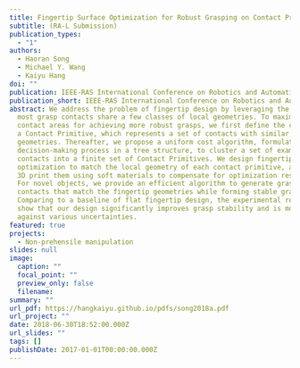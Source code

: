 ```yaml
---
title: Fingertip Surface Optimization for Robust Grasping on Contact Primitives
subtitle: (RA-L Submission)
publication_types:
  - "1"
authors:
  - Haoran Song
  - Michael Y. Wang
  - Kaiyu Hang
doi: ""
publication: IEEE-RAS International Conference on Robotics and Automation (ICRA)
publication_short: IEEE-RAS International Conference on Robotics and Automation (ICRA)
abstract: We address the problem of fingertip design by leveraging the fact that
  most grasp contacts share a few classes of local geometries. To maximize the
  contact areas for achieving more robust grasps, we first define the concept of
  a Contact Primitive, which represents a set of contacts with similar local
  geometries. Thereafter, we propose a uniform cost algorithm, formulated as a
  decision-making process in a tree structure, to cluster a set of example grasp
  contacts into a finite set of Contact Primitives. We design fingertips by
  optimization to match the local geometry of each contact primitive, and then
  3D print them using soft materials to compensate for optimization residuals.
  For novel objects, we provide an efficient algorithm to generate grasp
  contacts that match the fingertip geometries while forming stable grasps.
  Comparing to a baseline of flat fingertip design, the experimental results
  show that our design significantly improves grasp stability and is more robust
  against various uncertainties.
featured: true
projects:
  - Non-prehensile manipulation
slides: null
image:
  caption: ""
  focal_point: ""
  preview_only: false
  filename: 
summary: ""
url_pdf: https://hangkaiyu.github.io/pdfs/song2018a.pdf
url_project: ""
date: 2018-06-30T18:52:00.000Z
url_slides: ""
tags: []
publishDate: 2017-01-01T00:00:00.000Z
---
```




